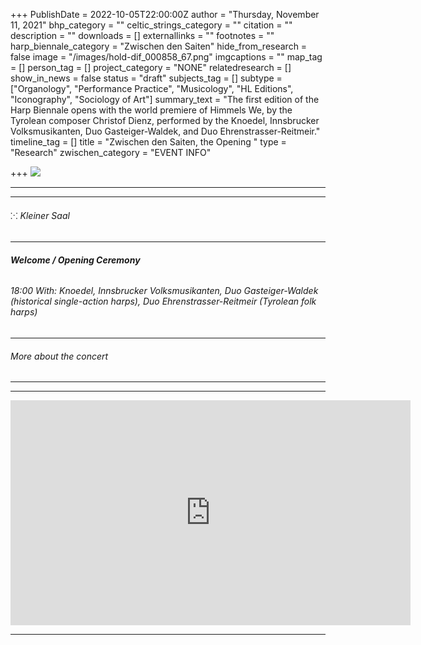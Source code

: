 +++
PublishDate = 2022-10-05T22:00:00Z
author = "Thursday, November 11, 2021"
bhp_category = ""
celtic_strings_category = ""
citation = ""
description = ""
downloads = []
externallinks = ""
footnotes = ""
harp_biennale_category = "Zwischen den Saiten"
hide_from_research = false
image = "/images/hold-dif_000858_67.png"
imgcaptions = ""
map_tag = []
person_tag = []
project_category = "NONE"
relatedresearch = []
show_in_news = false
status = "draft"
subjects_tag = []
subtype = ["Organology", "Performance Practice", "Musicology", "HL Editions", "Iconography", "Sociology of Art"]
summary_text = "The first edition of the Harp Biennale opens with the world premiere of Himmels We, by the Tyrolean composer Christof Dienz, performed by the Knoedel, Innsbrucker Volksmusikanten, Duo Gasteiger-Waldek, and Duo Ehrenstrasser-Reitmeir."
timeline_tag = []
title = "Zwischen den Saiten, the Opening "
type = "Research"
zwischen_category = "EVENT INFO"

+++
![](/images/hold-dif_000858_67.png)

***

***

###### ⁙ Kleiner Saal

***

###### **Welcome / Opening Ceremony**

###### 18:00 With: Knoedel, Innsbrucker Volksmusikanten, Duo Gasteiger-Waldek (historical single-action harps), Duo Ehrenstrasser-Reitmeir (Tyrolean folk harps)

***

###### More about the concert

***

***

<div class="embed-responsive embed-responsive-16by9"> <iframe src=https://player.vimeo.com/video/755446860? width="640" height="360" frameborder="0" allow="autoplay; fullscreen; picture-in-picture" allowfullscreen></iframe> </div><div class="chapters"></div>

***